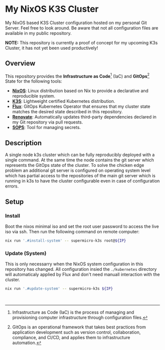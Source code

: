# My NixOS K3S Cluster

My NixOS based K3S Cluster configuration hosted on my personal Git Server. Feel free to look around. Be aware that not all configuration files are available in my public repository.

**NOTE:** This repository is currently a proof of concept for my upcoming K3s Cluster, it has not yet been used productively!

## Overview

This repository provides the **Infrastructure as Code**[^1] (IaC) and **GitOps**[^2] State for the following tools:

- [**NixOS**](https://nixos.org/): Linux distribution based on Nix to provide a declarative and reproducible system.
- [**K3S**](https://k3s.io/): Lightweight certified Kubernetes distribution.
- [**Flux**](https://github.com/fluxcd/flux2): GitOps Kubernetes Operator that ensures that my cluster state matches the desired state described in this repository.
- [**Renovate**](https://github.com/renovatebot/renovate): Automatically updates third-party dependencies declared in my Git repository via pull requests.
- [**SOPS**](https://github.com/mozilla/sops): Tool for managing secrets.

[^1]: Infrastructure as Code (IaC) is the process of managing and provisioning computer infrastructure through configuration files.
[^2]: GitOps is an operational framework that takes best practices from application development such as version control, collaboration, compliance, and CI/CD, and applies them to infrastructure automation.

## Description

A single node k3s cluster which can be fully reproducibly deployed with a single command. At the same time the node contains the git server which represents the GitOps state of the cluster. To solve the chicken edge problem an additional git server is configured on operating system level which has partial access to the repositories of the main git server which is running in k3s to have the cluster configurable even in case of configuration errors.

## Setup

### Install

Boot the nixos minimal iso and set the root user password to access the live iso via ssh. Then run the following command on remote computer:

```bash
nix run '.#install-system' -- supermicro-k3s root@${IP}
```

### Update (System)

This is only necessarry when the NixOS system configuration in this repository has changed. All configuration insied the `./kubernetes` directory will automaticaly applied by Flux and don't need manuall interaction with the cluster.

```bash
nix run '.#update-system' -- supermicro-k3s ${IP}
```

<br>
